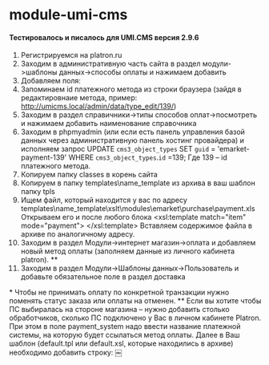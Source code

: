 # module-umi-cms

#### Тестировалось и писалось для UMI.CMS версия 2.9.6

1. Регистрируемся на platron.ru
2. Заходим в административную часть сайта в раздел модули->шаблоны данных->способы оплаты и нажимаем добавить
3. Добавляем поля:
4. Запоминаем id платежного метода из строки браузера (зайдя в редактировнаие метода, пример: http://umicms.local/admin/data/type_edit/139/)
5. Заходим в раздел справичники->типы способов оплат->посмотреть и нажимаем добавить наименование справочника
6. Заходим в phpmyadmin (или если есть панель управления базой данных через административную панель хостинг провайдера) и исполняем запрос
UPDATE `cms3_object_types` SET `guid` = 'emarket-payment-139' WHERE `cms3_object_types`.`id` =139;
Где 139 – id платежного метода.
7. Копируем папку classes в корень сайта
8. Копируем в папку templates\name_template из архива в ваш шаблон папку tpls
9. Ищем файл, который находится у вас по адресу templates\name_template\xslt\modules\emarket\purchase\payment.xls
Открываем его и после любого блока
<xsl:template match="item" mode="payment">
</xsl:template>
Вставляем содержимое файла в архиве по аналогичному адресу.
10. Заходим в раздел Модули->интернет магазин->оплата и добавляем новый метод оплаты (заполняем данные из личного кабинета platron). **
11. Заходим в раздел Модули->Шаблоны данных->Пользователь и добавьте обязательное поле в раздел доставка

\* Чтобы не принимать оплату по конкретной транзакции нужно поменять статус заказа или оплаты на отменен.
** Если вы хотите чтобы ПС выбиралась на стороне магазина – нужно добавить столько обработчиков, сколько ПС подключено у Вас в личном кабинете Platron. При этом в поле payment_system надо ввести название платежной системы, на которую будет ссылаться метод оплаты. Далее в Ваш шаблон (default.tpl или default.xsl, которые находились в архиве) необходимо добавить строку:
￼<input type="hidden" name="pg_payment_system" value="%pg_payment_system%" />

